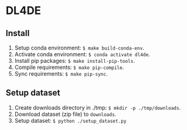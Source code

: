 # DL4DE

## Install

1.  Setup conda environment: `$ make build-conda-env`.
2.  Activate conda environment: `$ conda activate dl4de`.
3.  Install pip packages: `$ make install-pip-tools`.
4.  Compile requirements: `$ make pip-compile`.
5.  Sync requirements: `$ make pip-sync`.

## Setup dataset

1.  Create downloads directory in ./tmp: `$ mkdir -p ./tmp/downloads`.
2.  Download dataset (zip file) to `downloads`.
3.  Setup dataset: `$ python ./setup_dataset.py`
